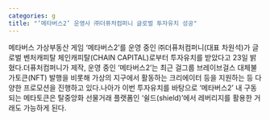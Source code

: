 ```yaml
---
categories: g
title: "‘메타버스2’ 운영사 ㈜더퓨처컴퍼니 글로벌 투자유치 성공"
---
```

메타버스 가상부동산 게임 ‘메타버스2’를 운영 중인 ㈜더퓨처컴퍼니(대표 차원석)가 글로벌 벤처캐피탈 체인캐피탈(CHAIN CAPITAL)로부터 투자유치를 받았다고 23일 밝혔다.더퓨처컴퍼니가 제작, 운영 중인 ‘메타버스2’는 최근 걸그룹 브레이브걸스 대체불가토큰(NFT) 발행을 비롯해 가상의 지구에서 활동하는 크리에이터 등을 지원하는 등 다양한 프로모션을 진행하고 있다.나아가 이번 투자유치를 바탕으로 ‘메타버스2’ 내 구동되는 메타토큰은 탈중앙화 선물거래 플랫폼인 ‘쉴드(shield)’에서 레버리지를 활용한 거래도 가능하게 된다.